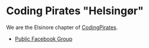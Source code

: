 # Coding Pirates "Helsingør"

We are the Elsinore chapter of [CodingPirates](https://codingpirates.dk/).

- [Public Facebook Group](https://www.facebook.com/groups/CodingPiratesHelsingoer/)



